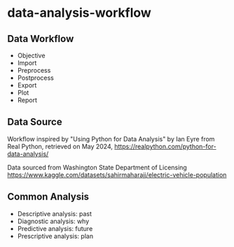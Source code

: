 # data-analysis-workflow

## Data Workflow

-   Objective
-   Import
-   Preprocess
-   Postprocess
-   Export
-   Plot
-   Report

## Data Source

Workflow inspired by "Using Python for Data Analysis" by Ian Eyre from Real Python, retrieved on May 2024, https://realpython.com/python-for-data-analysis/

Data sourced from Washington State Department of Licensing
https://www.kaggle.com/datasets/sahirmaharajj/electric-vehicle-population

## Common Analysis

-   Descriptive analysis: past
-   Diagnostic analysis: why
-   Predictive analysis: future
-   Prescriptive analysis: plan
